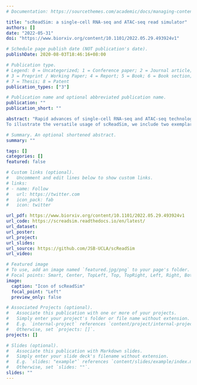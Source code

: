 ```yaml
---
# Documentation: https://sourcethemes.com/academic/docs/managing-content/

title: "scReadSim: a single-cell RNA-seq and ATAC-seq read simulator"
authors: []
date: "2022-05-31"
doi: "https://www.biorxiv.org/content/10.1101/2022.05.29.493924v1"

# Schedule page publish date (NOT publication's date).
publishDate: 2020-08-03T18:46:16+08:00

# Publication type.
# Legend: 0 = Uncategorized; 1 = Conference paper; 2 = Journal article;
# 3 = Preprint / Working Paper; 4 = Report; 5 = Book; 6 = Book section;
# 7 = Thesis; 8 = Patent
publication_types: ["3"]

# Publication name and optional abbreviated publication name.
publication: ""
publication_short: ""

abstract: "Rapid advances of single-cell RNA-seq and ATAC-seq technologies have propelled the development of many computational tools, benchmarking of which demands realistic simulators. However, few simulators can generate sequencing reads, and none of existing read simulators aim to mimic real cells, hindering the benchmarking of low-level computational tools that process reads. To fill this gap, we propose scReadSim, a single-cell RNA-seq and ATAC-seq read simulator that generates synthetic cells which mimic real cells. Trained on real data, scReadSim can generate synthetic data in FASTQ and BAM formats. By deploying scReadSim on sci-ATAC-seq and 10x Multiome (ATAC+RNA) data, we show that the scReadSim synthetic data resemble real data at both read and count levels. Moreover, as a flexible simulator, scReadSim enables users to arbitrarily specify open chromatin regions for the synthetic scATAC-seq reads, and is also capable of allowing varying the cell number and sequencing depths for the synthetic data.
To illustrate the versatile usage of scReadSim, we include two exemplar benchmark studies to show that scReadSim provides unique molecular identifier (UMI) counts for benchmarking scRNA-seq deduplication tools and can accommodate user-specified open chromatin regions (``ground truths'') to generate single-cell ATAC-seq data. Our benchmark applications of scReadSim show that cellranger is a preferred scRNA-seq deduplication tool, and MACS3 achieves top performance in scATAC-seq peak calling."

# Summary. An optional shortened abstract.
summary: ""

tags: []
categories: []
featured: false

# Custom links (optional).
#   Uncomment and edit lines below to show custom links.
# links:
# - name: Follow
#   url: https://twitter.com
#   icon_pack: fab
#   icon: twitter

url_pdf: https://www.biorxiv.org/content/10.1101/2022.05.29.493924v1
url_code: https://screadsim.readthedocs.io/en/latest/
url_dataset:
url_poster:
url_project:
url_slides:
url_source: https://github.com/JSB-UCLA/scReadSim
url_video:

# Featured image
# To use, add an image named `featured.jpg/png` to your page's folder.
# Focal points: Smart, Center, TopLeft, Top, TopRight, Left, Right, BottomLeft, Bottom, BottomRight.
image:
  caption: "Icon of scReadSim"
  focal_point: "Left"
  preview_only: false

# Associated Projects (optional).
#   Associate this publication with one or more of your projects.
#   Simply enter your project's folder or file name without extension.
#   E.g. `internal-project` references `content/project/internal-project/index.md`.
#   Otherwise, set `projects: []`.
projects: []

# Slides (optional).
#   Associate this publication with Markdown slides.
#   Simply enter your slide deck's filename without extension.
#   E.g. `slides: "example"` references `content/slides/example/index.md`.
#   Otherwise, set `slides: ""`.
slides: ""
---
```


